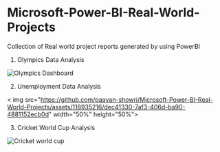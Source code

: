 # Microsoft-Power-BI-Real-World-Projects

Collection of Real world project reports generated by using PowerBI

1. Olympics Data Analysis
   
![Olympics Dashboard](https://github.com/paavan-showri/Microsoft-Power-BI-Real-World-Projects/assets/118935216/f4c45aea-6d71-4f62-9883-431db99e33a0)

2. Unemployment Data Analysis

< img src="https://github.com/paavan-showri/Microsoft-Power-BI-Real-World-Projects/assets/118935216/dec41330-7af3-406d-ba90-4881152ecb0d" width="50%" height="50%">

3. Cricket World Cup Analysis

![Cricket world cup](https://github.com/paavan-showri/Microsoft-Power-BI-Real-World-Projects/assets/118935216/ddcf9062-0842-4f5b-b5f2-e7e556784b87)
